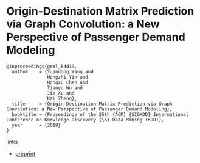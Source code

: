 # Origin-Destination Matrix Prediction via Graph Convolution: a New Perspective of Passenger Demand Modeling

```
@inproceedings{geml_kdd19,
  author    = {Yuandong Wang and
               Hongzhi Yin and
               Hongxu Chen and
               Tianyu Wo and
               Jie Xu and
               Kai Zheng},
  title     = {Origin-Destination Matrix Prediction via Graph Convolution: a New Perspective of Passenger Demand Modeling},
  booktitle = {Proceedings of the 25th {ACM} {SIGKDD} International Conference on Knowledge Discovery {\&} Data Mining (KDD)},
  year      = {2019}
}
```

links
- [preprint](https://www.dropbox.com/s/erz0b9c13aeoelj/KDD19-Yuandong.pdf?dl=0)
